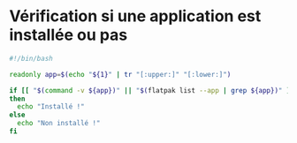 # Vérification si une application est installée ou pas

```bash
#!/bin/bash

readonly app=$(echo "${1}" | tr "[:upper:]" "[:lower:]")

if [[ "$(command -v ${app})" || "$(flatpak list --app | grep ${app})" ]]
then
  echo "Installé !"
else
  echo "Non installé !"
fi

```
